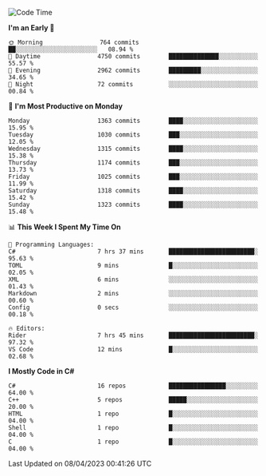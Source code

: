 <!--START_SECTION:waka-->
![Code Time](http://img.shields.io/badge/Code%20Time-1%2C018%20hrs%2017%20mins-blue)

**I'm an Early 🐤** 

```text
🌞 Morning                764 commits         ██░░░░░░░░░░░░░░░░░░░░░░░   08.94 % 
🌆 Daytime                4750 commits        ██████████████░░░░░░░░░░░   55.57 % 
🌃 Evening                2962 commits        █████████░░░░░░░░░░░░░░░░   34.65 % 
🌙 Night                  72 commits          ░░░░░░░░░░░░░░░░░░░░░░░░░   00.84 % 
```
📅 **I'm Most Productive on Monday** 

```text
Monday                   1363 commits        ████░░░░░░░░░░░░░░░░░░░░░   15.95 % 
Tuesday                  1030 commits        ███░░░░░░░░░░░░░░░░░░░░░░   12.05 % 
Wednesday                1315 commits        ████░░░░░░░░░░░░░░░░░░░░░   15.38 % 
Thursday                 1174 commits        ███░░░░░░░░░░░░░░░░░░░░░░   13.73 % 
Friday                   1025 commits        ███░░░░░░░░░░░░░░░░░░░░░░   11.99 % 
Saturday                 1318 commits        ████░░░░░░░░░░░░░░░░░░░░░   15.42 % 
Sunday                   1323 commits        ████░░░░░░░░░░░░░░░░░░░░░   15.48 % 
```


📊 **This Week I Spent My Time On** 

```text
💬 Programming Languages: 
C#                       7 hrs 37 mins       ████████████████████████░   95.63 % 
TOML                     9 mins              █░░░░░░░░░░░░░░░░░░░░░░░░   02.05 % 
XML                      6 mins              ░░░░░░░░░░░░░░░░░░░░░░░░░   01.43 % 
Markdown                 2 mins              ░░░░░░░░░░░░░░░░░░░░░░░░░   00.60 % 
Config                   0 secs              ░░░░░░░░░░░░░░░░░░░░░░░░░   00.18 % 

🔥 Editors: 
Rider                    7 hrs 45 mins       ████████████████████████░   97.32 % 
VS Code                  12 mins             █░░░░░░░░░░░░░░░░░░░░░░░░   02.68 % 
```

**I Mostly Code in C#** 

```text
C#                       16 repos            ████████████████░░░░░░░░░   64.00 % 
C++                      5 repos             █████░░░░░░░░░░░░░░░░░░░░   20.00 % 
HTML                     1 repo              █░░░░░░░░░░░░░░░░░░░░░░░░   04.00 % 
Shell                    1 repo              █░░░░░░░░░░░░░░░░░░░░░░░░   04.00 % 
C                        1 repo              █░░░░░░░░░░░░░░░░░░░░░░░░   04.00 % 
```




 Last Updated on 08/04/2023 00:41:26 UTC
<!--END_SECTION:waka-->
